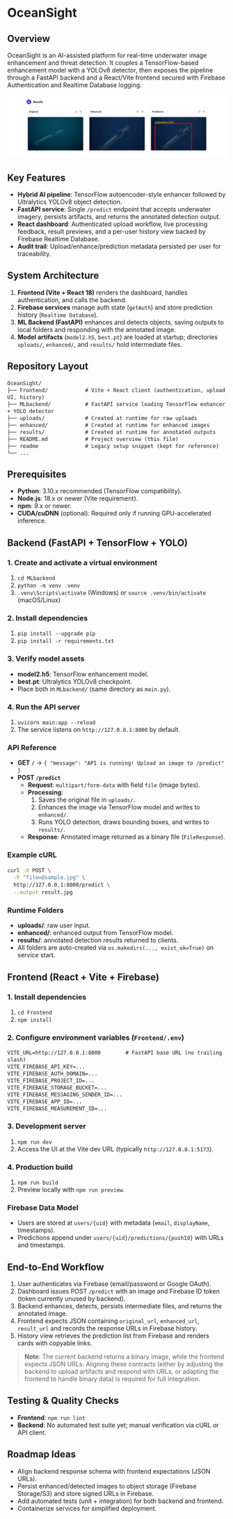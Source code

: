# OceanSight

## Overview
OceanSight is an AI-assisted platform for real-time underwater image enhancement and threat detection. It couples a TensorFlow-based enhancement model with a YOLOv8 detector, then exposes the pipeline through a FastAPI backend and a React/Vite frontend secured with Firebase Authentication and Realtime Database logging.

![OceanSight processing demo](./Frontend/public/Demo.jpg)

## Key Features
- **Hybrid AI pipeline**: TensorFlow autoencoder-style enhancer followed by Ultralytics YOLOv8 object detection.
- **FastAPI service**: Single `/predict` endpoint that accepts underwater imagery, persists artifacts, and returns the annotated detection output.
- **React dashboard**: Authenticated upload workflow, live processing feedback, result previews, and a per-user history view backed by Firebase Realtime Database.
- **Audit trail**: Upload/enhance/prediction metadata persisted per user for traceability.

## System Architecture
1. **Frontend (Vite + React 18)** renders the dashboard, handles authentication, and calls the backend.
2. **Firebase services** manage auth state (`getAuth`) and store prediction history (`Realtime Database`).
3. **ML Backend (FastAPI)** enhances and detects objects, saving outputs to local folders and responding with the annotated image.
4. **Model artifacts** (`model2.h5`, `best.pt`) are loaded at startup; directories `uploads/`, `enhanced/`, and `results/` hold intermediate files.

## Repository Layout
```
OceanSight/
├── Frontend/            # Vite + React client (authentication, upload UI, history)
├── MLbackend/           # FastAPI service loading TensorFlow enhancer + YOLO detector
├── uploads/             # Created at runtime for raw uploads
├── enhanced/            # Created at runtime for enhanced images
├── results/             # Created at runtime for annotated outputs
├── README.md            # Project overview (this file)
├── readme               # Legacy setup snippet (kept for reference)
└── ...
```

## Prerequisites
- **Python**: 3.10.x recommended (TensorFlow compatibility).
- **Node.js**: 18.x or newer (Vite requirement).
- **npm**: 9.x or newer.
- **CUDA/cuDNN** (optional): Required only if running GPU-accelerated inference.

## Backend (FastAPI + TensorFlow + YOLO)
### 1. Create and activate a virtual environment
1. `cd MLbackend`
2. `python -m venv .venv`
3. `.venv\Scripts\activate` (Windows) or `source .venv/bin/activate` (macOS/Linux)

### 2. Install dependencies
1. `pip install --upgrade pip`
2. `pip install -r requirements.txt`

### 3. Verify model assets
- **model2.h5**: TensorFlow enhancement model.
- **best.pt**: Ultralytics YOLOv8 checkpoint.
- Place both in `MLbackend/` (same directory as `main.py`).

### 4. Run the API server
1. `uvicorn main:app --reload`
2. The service listens on `http://127.0.0.1:8000` by default.

### API Reference
- **GET `/`** → `{ "message": "API is running! Upload an image to /predict" }`
- **POST `/predict`**
  - **Request**: `multipart/form-data` with field `file` (image bytes).
  - **Processing**:
    1. Saves the original file in `uploads/`.
    2. Enhances the image via TensorFlow model and writes to `enhanced/`.
    3. Runs YOLO detection, draws bounding boxes, and writes to `results/`.
  - **Response**: Annotated image returned as a binary file (`FileResponse`).

### Example cURL
```bash
curl -X POST \
  -F "file=@sample.jpg" \
  http://127.0.0.1:8000/predict \
  --output result.jpg
```

### Runtime Folders
- **uploads/**: raw user input.
- **enhanced/**: enhanced output from TensorFlow model.
- **results/**: annotated detection results returned to clients.
- All folders are auto-created via `os.makedirs(..., exist_ok=True)` on service start.

## Frontend (React + Vite + Firebase)
### 1. Install dependencies
1. `cd Frontend`
2. `npm install`

### 2. Configure environment variables (`Frontend/.env`)
```
VITE_URL=http://127.0.0.1:8000        # FastAPI base URL (no trailing slash)
VITE_FIREBASE_API_KEY=...
VITE_FIREBASE_AUTH_DOMAIN=...
VITE_FIREBASE_PROJECT_ID=...
VITE_FIREBASE_STORAGE_BUCKET=...
VITE_FIREBASE_MESSAGING_SENDER_ID=...
VITE_FIREBASE_APP_ID=...
VITE_FIREBASE_MEASUREMENT_ID=...
```

### 3. Development server
1. `npm run dev`
2. Access the UI at the Vite dev URL (typically `http://127.0.0.1:5173`).

### 4. Production build
1. `npm run build`
2. Preview locally with `npm run preview`.

### Firebase Data Model
- Users are stored at `users/{uid}` with metadata (`email`, `displayName`, timestamps).
- Predictions append under `users/{uid}/predictions/{pushId}` with URLs and timestamps.

## End-to-End Workflow
1. User authenticates via Firebase (email/password or Google OAuth).
2. Dashboard issues POST `/predict` with an image and Firebase ID token (token currently unused by backend).
3. Backend enhances, detects, persists intermediate files, and returns the annotated image.
4. Frontend expects JSON containing `original_url`, `enhanced_url`, `result_url` and records the response URLs in Firebase history.
5. History view retrieves the prediction list from Firebase and renders cards with copyable links.

> **Note**: The current backend returns a binary image, while the frontend expects JSON URLs. Aligning these contracts (either by adjusting the backend to upload artifacts and respond with URLs, or adapting the frontend to handle binary data) is required for full integration.

## Testing & Quality Checks
- **Frontend**: `npm run lint`
- **Backend**: No automated test suite yet; manual verification via cURL or API client.



## Roadmap Ideas
- Align backend response schema with frontend expectations (JSON URLs).
- Persist enhanced/detected images to object storage (Firebase Storage/S3) and store signed URLs in Firebase.
- Add automated tests (unit + integration) for both backend and frontend.
- Containerize services for simplified deployment.

 
